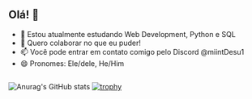 ## Olá! 👋
- 🌱 Estou atualmente estudando Web Development, Python e SQL
- 👯 Quero colaborar no que eu puder!
- 📫 Você pode entrar em contato comigo pelo Discord @miintDesu1
- 😄 Pronomes: Ele/dele, He/Him

##

![Anurag's GitHub stats](https://github-readme-stats.vercel.app/api?username=chocomnt&show_icons=true&theme=radical)
[![trophy](https://github-profile-trophy.vercel.app/?username=chocomnt&theme=onedark)](https://github.com/ryo-ma/github-profile-trophy)
